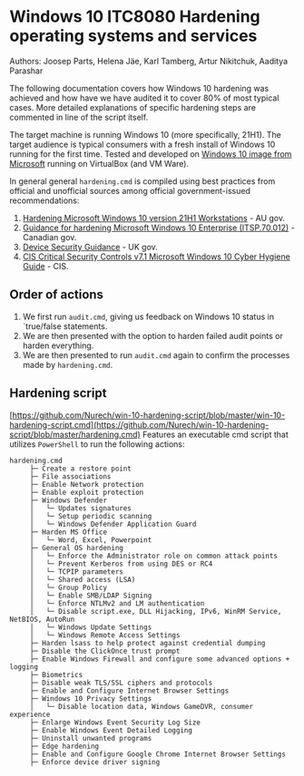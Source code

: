 
# Windows 10 ITC8080 Hardening operating systems and services

Authors: Joosep Parts, Helena Jäe, Karl Tamberg, Artur Nikitchuk, Aaditya Parashar

The following documentation covers how Windows 10 hardening was achieved and how have we have audited it to cover 80% of most typical cases. More detailed explanations of specific hardening steps are commented in line of the script itself.

The target machine is running Windows 10 (more specifically, 21H1). The target audience is typical consumers with a fresh install of Windows 10 running for the first time.
Tested and developed on [Windows 10 image from Microsoft](https://developer.microsoft.com/en-us/microsoft-edge/tools/vms/) running on VirtualBox (and VM Ware).

In general general `hardening.cmd` is compiled using best practices from official and unofficial sources among official government-issued recommendations:
1. [Hardening Microsoft Windows 10 version 21H1 Workstations](https://www.cyber.gov.au/acsc/view-all-content/publications/hardening-microsoft-windows-10-version-21h1-workstations) - AU gov.
2. [Guidance for hardening Microsoft Windows 10 Enterprise (ITSP.70.012)](https://cyber.gc.ca/en/guidance/guidance-hardening-microsoft-windows-10-enterprise-itsp70012) - Canadian gov.
3. [Device Security Guidance](https://www.ncsc.gov.uk/collection/device-security-guidance/platform-guides/windows) - UK gov.
4. [CIS Critical Security Controls v7.1 Microsoft Windows 10 Cyber Hygiene Guide](https://www.cisecurity.org/insights/white-papers/cis-controls-microsoft-windows-10-cyber-hygiene-guide) - CIS.

## Order of actions
1. We first run `audit.cmd`, giving us feedback on Windows 10 status in `true/false statements. 
2. We are then presented with the option to harden failed audit points or harden everything.
3. We are then presented to run `audit.cmd` again to confirm the processes made by `hardening.cmd`.

## Hardening script
[https://github.com/Nurech/win-10-hardening-script/blob/master/win-10-hardening-script.cmd](https://github.com/Nurech/win-10-hardening-script/blob/master/hardening.cmd)
Features an executable cmd script that utilizes `PowerShell` to run the following actions:
```
hardening.cmd
     ├─ Create a restore point
     ├─ File associations
     ├─ Enable Network protection
     ├─ Enable exploit protection     
     ├─ Windows Defender
     │   └─ Updates signatures
     │   └─ Setup periodic scanning
     │   └─ Windows Defender Application Guard
     ├─ Harden MS Office
     │   └─ Word, Excel, Powerpoint  
     ├─ General OS hardening
     │   └─ Enforce the Administrator role on common attack points       
     │   └─ Prevent Kerberos from using DES or RC4    
     │   └─ TCPIP parameters    
     │   └─ Shared access (LSA)
     │   └─ Group Policy
     │   └─ Enable SMB/LDAP Signing
     │   └─ Enforce NTLMv2 and LM authentication
     │   └─ Disable script.exe, DLL Hijacking, IPv6, WinRM Service, NetBIOS, AutoRun
     │   └─ Windows Update Settings
     │   └─ Windows Remote Access Settings 
     ├─ Harden lsass to help protect against credential dumping
     ├─ Disable the ClickOnce trust prompt
     ├─ Enable Windows Firewall and configure some advanced options + logging
     ├─ Biometrics
     ├─ Disable weak TLS/SSL ciphers and protocols
     ├─ Enable and Configure Internet Browser Settings
     ├─ Windows 10 Privacy Settings
     │   └─ Disable location data, Windows GameDVR, consumer experience       
     ├─ Enlarge Windows Event Security Log Size
     ├─ Enable Windows Event Detailed Logging
     ├─ Uninstall unwanted programs
     ├─ Edge hardening
     ├─ Enable and Configure Google Chrome Internet Browser Settings
     ├─ Enforce device driver signing       
```
